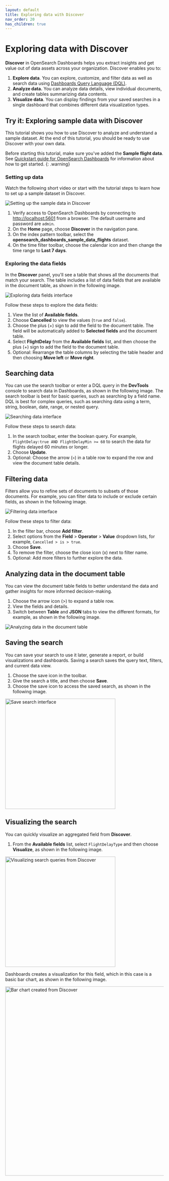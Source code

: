 ```yaml
---
layout: default
title: Exploring data with Discover
nav_order: 20
has_children: true
---
```


# Exploring data with Discover 

**Discover** in OpenSearch Dashboards helps you extract insights and get value out of data assets across your organization. Discover enables you to:

1. **Explore data**. You can explore, customize, and filter data as well as search data using [Dashboards Query Language (DQL)]({{site.url}}{{site.baseurl}}/dashboards/dql/).
2. **Analyze data.** You can analyze data details, view individual documents, and create tables summarizing data contents.
3. **Visualize data**. You can display findings from your saved searches in a single dashboard that combines different data visualization types.

## Try it: Exploring sample data with Discover

This tutorial shows you how to use Discover to analyze and understand a sample dataset. At the end of this tutorial, you should be ready to use Discover with your own data.

Before starting this tutorial, make sure you've added the **Sample flight data**. See [Quickstart guide for OpenSearch Dashboards]({{site.url}}{{site.baseurl}}/dashboards/quickstart/) for information about how to get started.
{: .warning}

### Setting up data

Watch the following short video or start with the tutorial steps to learn how to set up a sample dataset in Discover.

![Setting up the sample data in Discover]({{site.url}}{{site.baseurl}}/images/discover-setting-up-data.gif)

1. Verify access to OpenSearch Dashboards by connecting to [http://localhost:5601](http://localhost:5601) from a browser. The default username and password are `admin`. 
1. On the **Home** page, choose **Discover** in the navigation pane.
1. On the index pattern toolbar, select the **opensearch_dashboards_sample_data_flights** dataset.
1. On the time filter toolbar, choose the calendar icon and then change the time range to **Last 7 days**.

### Exploring the data fields

In the **Discover** panel, you'll see a table that shows all the documents that match your search. The table includes a list of data fields that are available in the document table, as shown in the following image.

![Exploring data fields interface]({{site.url}}{{site.baseurl}}/images/discover-data-fields.png)

Follow these steps to explore the data fields:

1. View the list of **Available fields**.
1. Choose **Cancelled** to view the values (`true` and `false`).
1. Choose the plus (+) sign to add the field to the document table. The field will be automatically added to **Selected fields** and the document table.  
1. Select **FlightDelay** from the **Available fields** list, and then choose the plus (+) sign to add the field to the document table.
1. Optional: Rearrange the table columns by selecting the table header and then choosing **Move left** or **Move right**.

## Searching data

You can use the search toolbar or enter a DQL query in the **DevTools** console to search data in Dashboards, as shown in the following image. The search toolbar is best for basic queries, such as searching by a field name. DQL is best for complex queries, such as searching data using a term, string, boolean, date, range, or nested query.

![Searching data interface]({{site.url}}{{site.baseurl}}/images/discover-search.png)

Follow these steps to search data:

1. In the search toolbar, enter the boolean query. For example, `FlightDelay:true AND FlightDelayMin >= 60` to search the data for flights delayed 60 minutes or longer.
2. Choose **Update**.
3. Optional: Choose the arrow (`>`) in a table row to expand the row and view the document table details.

## Filtering data

Filters allow you to refine sets of documents to subsets of those documents. For example, you can filter data to include or exclude certain fields, as shown in the following image.

![Filtering data interface]({{site.url}}{{site.baseurl}}/images/discover-filter.png)

Follow these steps to filter data:

1. In the filter bar, choose **Add filter**.
1. Select options from the **Field** > **Operator** > **Value** dropdown lists, for example, `Cancelled > is > true`.
1. Choose **Save**.
2. To remove the filter, choose the close icon (x) next to filter name.
3. Optional: Add more filters to further explore the data.  

## Analyzing data in the document table

You can view the document table fields to better understand the data and gather insights for more informed decision-making. 

1. Choose the arrow icon (>) to expand a table row.
2. View the fields and details.
3. Switch between **Table** and **JSON** tabs to view the different formats, for example, as shown in the following image.  

![Analyzing data in the document table]({{site.url}}{{site.baseurl}}/images/discover-analyze.png)

## Saving the search

You can save your search to use it later, generate a report, or build visualizations and dashboards. Saving a search saves the query text, filters, and current data view.  

1. Choose the save icon in the toolbar. 
1. Give the search a title, and then choose **Save**. 
1. Choose the save icon to access the saved search, as shown in the following image. 

<img src="{{site.url}}{{site.baseurl}}/images/discover-save.png" alt= "Save search interface" width="350" height="350">

## Visualizing the search

You can quickly visualize an aggregated field from **Discover**.

1. From the **Available fields** list, select `FlightDelayType` and then choose **Visualize**, as shown in the following image.

<img src="{{site.url}}{{site.baseurl}}/images/discover-visualize.png" alt= "Visualizing search queries from Discover" width="350" height="350">

Dashboards creates a visualization for this field, which in this case is a basic bar chart, as shown in the following image.

<img src="{{site.url}}{{site.baseurl}}/images/discover-visualize-2.png" alt= "Bar chart created from Discover" width="600" height="600">
